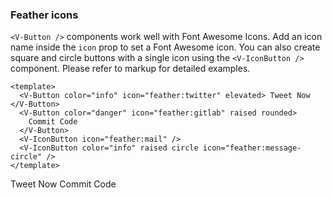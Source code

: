 ### Feather icons

`<V-Button />` components work well with Font Awesome Icons.
Add an icon name inside the `icon` prop to set a Font Awesome icon.
You can also create square and circle buttons with a single icon
using the `<V-IconButton />` component.
Please refer to markup for detailed examples.

<!--code-->

```vue
<template>
  <V-Button color="info" icon="feather:twitter" elevated> Tweet Now </V-Button>
  <V-Button color="danger" icon="feather:gitlab" raised rounded>
    Commit Code
  </V-Button>
  <V-IconButton icon="feather:mail" />
  <V-IconButton color="info" raised circle icon="feather:message-circle" />
</template>
```

<!--/code-->

<!--example-->

<div class="buttons">
    <V-Button color="info" icon="feather:twitter" elevated>
        Tweet Now
    </V-Button>
    <V-Button color="danger" icon="feather:gitlab" raised rounded>
        Commit Code
    </V-Button>
    <V-IconButton icon="feather:mail" />
    <V-IconButton color="info" raised circle icon="feather:message-circle" />
</div>

<!--/example-->
